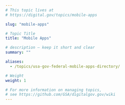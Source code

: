 ```yaml
---
# This topic lives at
# https://digital.gov/topics/mobile-apps

slug: "mobile-apps"

# Topic Title
title: "Mobile Apps"

# description — keep it short and clear
summary: ""

aliases:
  - /topics/usa-gov-federal-mobile-apps-directory/

# Weight
weight: 1

# For more information on managing topics,
# see https://github.com/GSA/digitalgov.gov/wiki
---
```

